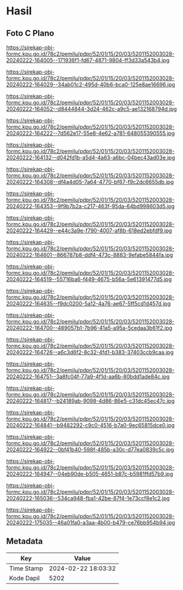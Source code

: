 # Hasil

## Foto C Plano

https://sirekap-obj-formc.kpu.go.id/78c2/pemilu/pdpr/52/01/15/20/03/5201152003028-20240222-164005--171936f1-fd67-4871-9804-ff3d33a543b4.jpg

https://sirekap-obj-formc.kpu.go.id/78c2/pemilu/pdpr/52/01/15/20/03/5201152003028-20240222-164029--34ab01c2-495d-40b6-bca0-125e8ae16696.jpg

https://sirekap-obj-formc.kpu.go.id/78c2/pemilu/pdpr/52/01/15/20/03/5201152003028-20240222-164052--d8444844-3d24-462c-a9c5-ae132168794d.jpg

https://sirekap-obj-formc.kpu.go.id/78c2/pemilu/pdpr/52/01/15/20/03/5201152003028-20240222-164222--7d562e17-55e8-4e62-a781-648055390555.jpg

https://sirekap-obj-formc.kpu.go.id/78c2/pemilu/pdpr/52/01/15/20/03/5201152003028-20240222-164132--d042fd1b-a5d4-4a63-a6bc-04bec43ad03e.jpg

https://sirekap-obj-formc.kpu.go.id/78c2/pemilu/pdpr/52/01/15/20/03/5201152003028-20240222-164308--df4a4d05-7a64-4770-bf67-f9c2dc6655db.jpg

https://sirekap-obj-formc.kpu.go.id/78c2/pemilu/pdpr/52/01/15/20/03/5201152003028-20240222-164353--9f9b7b2a-c217-463f-95da-64bd998603d5.jpg

https://sirekap-obj-formc.kpu.go.id/78c2/pemilu/pdpr/52/01/15/20/03/5201152003028-20240222-164429--e44c3a9e-f790-4007-af8b-618ed2ebfdf9.jpg

https://sirekap-obj-formc.kpu.go.id/78c2/pemilu/pdpr/52/01/15/20/03/5201152003028-20240222-164601--866787b8-ddf4-473c-8883-9efabe5844fa.jpg

https://sirekap-obj-formc.kpu.go.id/78c2/pemilu/pdpr/52/01/15/20/03/5201152003028-20240222-164519--55716ba6-f449-4675-b56a-5e61391477d5.jpg

https://sirekap-obj-formc.kpu.go.id/78c2/pemilu/pdpr/52/01/15/20/03/5201152003028-20240222-164635--f9dc0200-5a12-4a76-ae67-5ff5cd1d457d.jpg

https://sirekap-obj-formc.kpu.go.id/78c2/pemilu/pdpr/52/01/15/20/03/5201152003028-20240222-164700--489057b1-7b96-41a5-a95a-5cedaa3b61f2.jpg

https://sirekap-obj-formc.kpu.go.id/78c2/pemilu/pdpr/52/01/15/20/03/5201152003028-20240222-164726--a6c3d6f2-8c32-4fd1-b383-37403ccb9caa.jpg

https://sirekap-obj-formc.kpu.go.id/78c2/pemilu/pdpr/52/01/15/20/03/5201152003028-20240222-164751--3a8fc04f-77a9-4f1d-aa6b-80bdd1ade84c.jpg

https://sirekap-obj-formc.kpu.go.id/78c2/pemilu/pdpr/52/01/15/20/03/5201152003028-20240222-164817--b24189ab-9098-4d86-86e5-c31dc45ec47c.jpg

https://sirekap-obj-formc.kpu.go.id/78c2/pemilu/pdpr/52/01/15/20/03/5201152003028-20240222-164841--b9482292-c9c0-4516-b7a0-9ec65815dce0.jpg

https://sirekap-obj-formc.kpu.go.id/78c2/pemilu/pdpr/52/01/15/20/03/5201152003028-20240222-164922--0bf41b40-598f-485b-a30c-d77ea0839c5c.jpg

https://sirekap-obj-formc.kpu.go.id/78c2/pemilu/pdpr/52/01/15/20/03/5201152003028-20240222-164947--04eb90de-b505-4651-b87c-b5981ffd57b9.jpg

https://sirekap-obj-formc.kpu.go.id/78c2/pemilu/pdpr/52/01/15/20/03/5201152003028-20240222-165036--534ca948-fba1-42be-87f4-1e73ccf8e1c2.jpg

https://sirekap-obj-formc.kpu.go.id/78c2/pemilu/pdpr/52/01/15/20/03/5201152003028-20240222-175035--46a01fa0-a3aa-4b00-b479-ce76bb954b94.jpg


## Metadata

| Key        | Value               |
| ---------- | ------------------- |
| Time Stamp | 2024-02-22 18:03:32 |
| Kode Dapil | 5202                |



